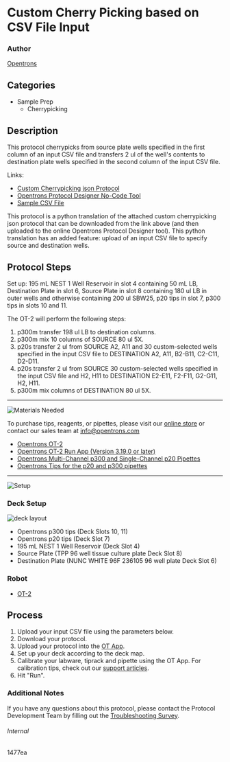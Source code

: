 # Custom Cherry Picking based on CSV File Input

### Author
[Opentrons](https://opentrons.com/)



## Categories
* Sample Prep
     * Cherrypicking

## Description

This protocol cherrypicks from source plate wells specified in the first column of an input CSV file and transfers 2 ul of the well's contents to destination plate wells specified in the second column of the input CSV file.

Links:
* [Custom Cherrypicking json Protocol](https://s3.amazonaws.com/pf-upload-01/u-4256/0/2021-06-09/cn23rrl/custom%20program.zip)
* [Opentrons Protocol Designer No-Code Tool](https://designer.opentrons.com/)
* [Sample CSV File](https://s3.amazonaws.com/pf-upload-01/u-4256/0/2021-06-09/0y13r26/custom%20transfer.csv)

This protocol is a python translation of the attached custom cherrypicking json protocol that can be downloaded from the link above (and then uploaded to the online Opentrons Protocol Designer tool). This python translation has an added feature: upload of an input CSV file to specify source and destination wells.

## Protocol Steps

Set up: 195 mL NEST 1 Well Reservoir in slot 4 containing 50 mL LB, Destination Plate in slot 6, Source Plate in slot 8 containing 180 ul LB in outer wells and otherwise containing 200 ul SBW25, p20 tips in slot 7, p300 tips in slots 10 and 11.

The OT-2 will perform the following steps:
1. p300m transfer 198 ul LB to destination columns.
2. p300m mix 10 columns of SOURCE 80 ul 5X.
3. p20s transfer 2 ul from SOURCE A2, A11 and 30 custom-selected wells specified in the input CSV file to DESTINATION A2, A11, B2-B11, C2-C11, D2-D11.
4. p20s transfer 2 ul from SOURCE 30 custom-selected wells specified in the input CSV file and H2, H11 to DESTINATION E2-E11, F2-F11, G2-G11, H2, H11.
5. p300m mix columns of DESTINATION 80 ul 5X.

---
![Materials Needed](https://s3.amazonaws.com/opentrons-protocol-library-website/custom-README-images/001-General+Headings/materials.png)

To purchase tips, reagents, or pipettes, please visit our [online store](https://shop.opentrons.com/) or contact our sales team at [info@opentrons.com](mailto:info@opentrons.com)

* [Opentrons OT-2](https://shop.opentrons.com/collections/ot-2-robot/products/ot-2)
* [Opentrons OT-2 Run App (Version 3.19.0 or later)](https://opentrons.com/ot-app/)
* [Opentrons Multi-Channel p300 and  Single-Channel p20 Pipettes](https://shop.opentrons.com/collections/ot-2-pipettes/products/single-channel-electronic-pipette)
* [Opentrons Tips for the p20 and p300 pipettes](https://shop.opentrons.com/collections/opentrons-tips)

---
![Setup](https://s3.amazonaws.com/opentrons-protocol-library-website/custom-README-images/001-General+Headings/Setup.png)

### Deck Setup
![deck layout](https://opentrons-protocol-library-website.s3.amazonaws.com/custom-README-images/1477ea/layout_1477ea.png)

* Opentrons p300 tips (Deck Slots 10, 11)
* Opentrons p20 tips (Deck Slot 7)
* 195 mL NEST 1 Well Reservoir (Deck Slot 4)
* Source Plate (TPP 96 well tissue culture plate Deck Slot 8)
* Destination Plate (NUNC WHITE 96F 236105 96 well plate Deck Slot 6)

### Robot
* [OT-2](https://opentrons.com/ot-2)

## Process
1. Upload your input CSV file using the parameters below.
2. Download your protocol.
3. Upload your protocol into the [OT App](https://opentrons.com/ot-app).
4. Set up your deck according to the deck map.
5. Calibrate your labware, tiprack and pipette using the OT App. For calibration tips, check out our [support articles](https://support.opentrons.com/en/collections/1559720-guide-for-getting-started-with-the-ot-2).
6. Hit "Run".

### Additional Notes
If you have any questions about this protocol, please contact the Protocol Development Team by filling out the [Troubleshooting Survey](https://protocol-troubleshooting.paperform.co/).

###### Internal
1477ea
